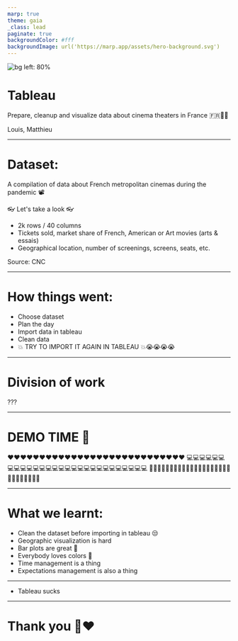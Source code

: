 ```yaml
---
marp: true
theme: gaia
_class: lead
paginate: true
backgroundColor: #fff
backgroundImage: url('https://marp.app/assets/hero-background.svg')
---
```


![bg left: 80%](https://cdn.shopify.com/s/files/1/1061/1924/products/Nerd_Emoji_Icon_4ab932f8-9ec9-4180-8420-c74b84546f57_large.png?v=1571606091)

# **Tableau**

Prepare, cleanup and visualize data about cinema theaters in France 🇫🇷🍿🎥

Louis, Matthieu

--- 
# Dataset:

A compilation of data about French metropolitan cinemas during the pandemic 📽️

👓 Let's take a look 👓

- 2k rows / 40 columns
- Tickets sold, market share of French, American or Art movies (arts & essais)
- Geographical location, number of screenings, screens, seats, etc.

Source: CNC

---
# How things went:

- Choose dataset
- Plan the day
- Import data in tableau
- Clean data
- 💥 TRY TO IMPORT IT AGAIN IN TABLEAU 💥😭😭😭😭

--- 
# Division of work

???

---
# DEMO TIME 🥹

❤️❤️❤️❤️❤️❤️❤️❤️❤️❤️❤️❤️❤️❤️❤️❤️❤️❤️❤️❤️❤️❤️❤️❤️❤️❤️❤️❤️
💻💻💻💻💻💻💻💻💻💻💻💻💻💻💻💻💻💻💻💻💻💻💻💻💻💻💻💻
🔧🔧🔧🔧🔧🔧🔧🔧🔧🔧🔧🔧🔧🔧🔧🔧🔧🔧🔧🔧🔧🔧🔧🔧🔧🔧🔧🔧

---

# What we learnt:

- Clean the dataset before importing in tableau 😒
- Geographic visualization is hard
- Bar plots are great 🤩
- Everybody loves colors 🎨
- Time management is a thing
- Expectations management is also a thing

--- 
- Tableau sucks


---
# <!--fit--> Thank you 🙏❤️

